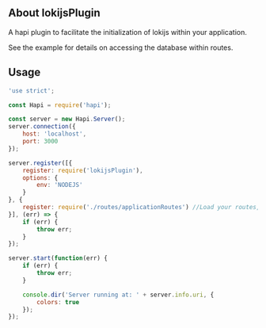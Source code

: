 
## About lokijsPlugin

A hapi plugin to facilitate the initialization of lokijs within your application.

See the example for details on accessing the database within routes.

## Usage

```js
'use strict';

const Hapi = require('hapi');

const server = new Hapi.Server();
server.connection({
    host: 'localhost',
    port: 3000
});

server.register([{
    register: require('lokijsPlugin'),
    options: {
        env: 'NODEJS' 
    }
}, {
    register: require('./routes/applicationRoutes') //Load your routes, blah, blah...
}], (err) => {
    if (err) {
        throw err;
    }
});

server.start(function(err) {
    if (err) {
        throw err;
    }

    console.dir('Server running at: ' + server.info.uri, {
        colors: true
    });
});
```
